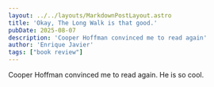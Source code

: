 ```yaml
---
layout: ../../layouts/MarkdownPostLayout.astro
title: 'Okay, The Long Walk is that good.'
pubDate: 2025-08-07
description: 'Cooper Hoffman convinced me to read again'
author: 'Enrique Javier'
tags: ["book review"]
---
```


Cooper Hoffman convinced me to read again. He is so cool.
